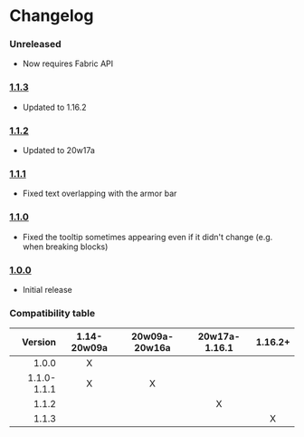 # Changelog

### Unreleased
- Now requires Fabric API

### [1.1.3]
- Updated to 1.16.2

### [1.1.2]
- Updated to 20w17a

### [1.1.1]
- Fixed text overlapping with the armor bar

### [1.1.0]
- Fixed the tooltip sometimes appearing even if it didn't change (e.g. when breaking blocks)

### [1.0.0]
- Initial release

### Compatibility table
| Version     | 1.14-20w09a | 20w09a-20w16a | 20w17a-1.16.1 | 1.16.2+ |
|------------:|:-----------:|:-------------:|:-------------:|:-------:|
| 1.0.0       | X
| 1.1.0-1.1.1 | X           | X
| 1.1.2       |             |               | X
| 1.1.3       |             |               |               | X

[1.0.0]: https://github.com/A5b84/dark-loading-screen/releases/tag/v1.0.0
[1.1.0]: https://github.com/A5b84/dark-loading-screen/releases/tag/v1.1.0
[1.1.1]: https://github.com/A5b84/dark-loading-screen/releases/tag/v1.1.1
[1.1.2]: https://github.com/A5b84/dark-loading-screen/releases/tag/v1.1.2
[1.1.3]: https://github.com/A5b84/dark-loading-screen/releases/tag/v1.1.3
